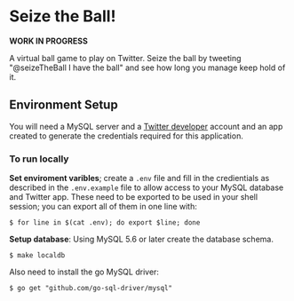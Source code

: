 # Seize the Ball!

**WORK IN PROGRESS**

A virtual ball game to play on Twitter. Seize the ball by tweeting "@seizeTheBall I have the ball" and see how long you manage keep hold of it.

## Environment Setup
You will need a MySQL server and a [Twitter developer](https://developer.twitter.com/content/developer-twitter/en.html) account and an app created to generate the credentials required for this application.

### To run locally

**Set enviroment varibles**; create a `.env` file and fill in the credientials as described in the `.env.example` file to allow access to your MySQL database and Twitter app. These need to be exported to be used in your shell session; you can export all of them in one line with:

```
$ for line in $(cat .env); do export $line; done
```

**Setup database**: Using MySQL 5.6 or later create the database schema.

```
$ make localdb
```

Also need to install the go MySQL driver:
```
$ go get "github.com/go-sql-driver/mysql"
```

